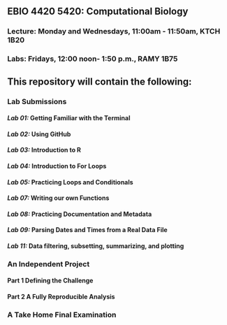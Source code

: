 ## **EBIO 4420 5420: Computational Biology** 

### Lecture: Monday and Wednesdays, 11:00am - 11:50am, KTCH 1B20

### Labs: Fridays, 12:00 noon- 1:50 p.m., RAMY 1B75

## **This repository will contain the following:**

### **Lab Submissions**
#### _Lab 01:_ Getting Familiar with the Terminal 
#### _Lab 02:_ Using GitHub
#### _Lab 03:_ Introduction to R 
#### _Lab 04:_ Introduction to For Loops
#### _Lab 05:_ Practicing Loops and Conditionals 
#### _Lab 07:_ Writing our own Functions
#### _Lab 08:_ Practicing Documentation and Metadata
#### _Lab 09:_ Parsing Dates and Times from a Real Data File 
#### _Lab 11:_ Data filtering, subsetting, summarizing, and plotting

### **An Independent Project**
#### Part 1 Defining the Challenge
#### Part 2 A Fully Reproducible Analysis 

### **A Take Home Final Examination** 


